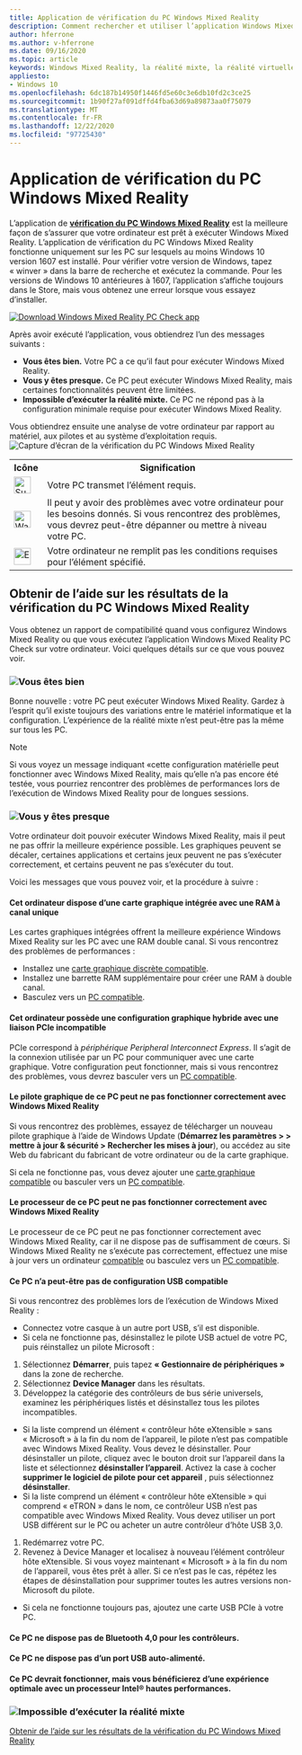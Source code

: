 ```yaml
---
title: Application de vérification du PC Windows Mixed Reality
description: Comment rechercher et utiliser l’application Windows Mixed Reality PC Check pour tester la compatibilité de votre ordinateur avant d’acheter un casque Windows Mixed Reality.
author: hferrone
ms.author: v-hferrone
ms.date: 09/16/2020
ms.topic: article
keywords: Windows Mixed Reality, la réalité mixte, la réalité virtuelle, VR, MR, compatible, compatibilité, PC, configuration système requise
appliesto:
- Windows 10
ms.openlocfilehash: 6dc187b14950f1446fd5e60c3e6db10fd2c3ce25
ms.sourcegitcommit: 1b90f27af091dffd4fba63d69a89873aa0f75079
ms.translationtype: MT
ms.contentlocale: fr-FR
ms.lasthandoff: 12/22/2020
ms.locfileid: "97725430"
---
```

# <a name="windows-mixed-reality-pc-check-app"></a>Application de vérification du PC Windows Mixed Reality

L’application de **[vérification du PC Windows Mixed Reality](https://www.microsoft.com/store/p/windows-mixed-reality-pc-check/9nzvl19n7cnc)** est la meilleure façon de s’assurer que votre ordinateur est prêt à exécuter Windows Mixed Reality. L’application de vérification du PC Windows Mixed Reality fonctionne uniquement sur les PC sur lesquels au moins Windows 10 version 1607 est installé. Pour vérifier votre version de Windows, tapez « winver » dans la barre de recherche et exécutez la commande. Pour les versions de Windows 10 antérieures à 1607, l’application s’affiche toujours dans le Store, mais vous obtenez une erreur lorsque vous essayez d’installer.

<a href="https://www.microsoft.com/store/productid/9NZVL19N7CNC"><img alt="Download Windows Mixed Reality PC Check app" src="images/WMR-PC-Check-app.png"/></a>

Après avoir exécuté l’application, vous obtiendrez l’un des messages suivants :

* **Vous êtes bien.** Votre PC a ce qu’il faut pour exécuter Windows Mixed Reality.
* **Vous y êtes presque.** Ce PC peut exécuter Windows Mixed Reality, mais certaines fonctionnalités peuvent être limitées.
* **Impossible d’exécuter la réalité mixte.** Ce PC ne répond pas à la configuration minimale requise pour exécuter Windows Mixed Reality.

Vous obtiendrez ensuite une analyse de votre ordinateur par rapport au matériel, aux pilotes et au système d’exploitation requis.
![Capture d’écran de la vérification du PC Windows Mixed Reality](images/screenshot-mr-pc-check.jpg) 

<table>
<tr>
<th>Icône</th><th>Signification</th>
</tr><tr>
<td> <img alt="Succeeded" width="30" height="30" src="images/glyph-succeeded.png" /></td><td style="vertical-align: middle">Votre PC transmet l’élément requis.</td>
</tr><tr>
<td> <img alt="Warning" width="30" height="30" src="images/glyph-warning.png" /></td><td style="vertical-align: middle">Il peut y avoir des problèmes avec votre ordinateur pour les besoins donnés. Si vous rencontrez des problèmes, vous devrez peut-être dépanner ou mettre à niveau votre PC.</td>
</tr><tr>
<td> <img alt="Error" width="30" height="30" src="images/glyph-error.png" /></td><td style="vertical-align: middle">Votre ordinateur ne remplit pas les conditions requises pour l’élément spécifié.</td>
</tr>
</table>

## <a name="get-help-with-windows-mixed-reality-pc-check-results"></a>Obtenir de l’aide sur les résultats de la vérification du PC Windows Mixed Reality

Vous obtenez un rapport de compatibilité quand vous configurez Windows Mixed Reality ou que vous exécutez l’application Windows Mixed Reality PC Check sur votre ordinateur. Voici quelques détails sur ce que vous pouvez voir.

### <a name="youre-good-to-go"></a>![Vous êtes bien](images/glyph-succeeded.png)

Bonne nouvelle : votre PC peut exécuter Windows Mixed Reality. Gardez à l’esprit qu’il existe toujours des variations entre le matériel informatique et la configuration. L’expérience de la réalité mixte n’est peut-être pas la même sur tous les PC.

>[!NOTE]
>Si vous voyez un message indiquant «cette configuration matérielle peut fonctionner avec Windows Mixed Reality, mais qu’elle n’a pas encore été testée, vous pourriez rencontrer des problèmes de performances lors de l’exécution de Windows Mixed Reality pour de longues sessions.

### <a name="youre-nearly-there"></a>![Vous y êtes presque](images/glyph-warning.png)

Votre ordinateur doit pouvoir exécuter Windows Mixed Reality, mais il peut ne pas offrir la meilleure expérience possible. Les graphiques peuvent se décaler, certaines applications et certains jeux peuvent ne pas s’exécuter correctement, et certains peuvent ne pas s’exécuter du tout.

Voici les messages que vous pouvez voir, et la procédure à suivre :

#### <a name="this-pc-has-an-integrated-graphics-card-with-single-channel-ram"></a>Cet ordinateur dispose d’une carte graphique intégrée avec une RAM à canal unique

Les cartes graphiques intégrées offrent la meilleure expérience Windows Mixed Reality sur les PC avec une RAM double canal. Si vous rencontrez des problèmes de performances :

* Installez une [carte graphique discrète compatible](windows-mixed-reality-minimum-pc-hardware-compatibility-guidelines.md).
* Installez une barrette RAM supplémentaire pour créer une RAM à double canal.
* Basculez vers un [PC compatible](https://www.microsoft.com/windows/windows-mixed-reality-devices).

#### <a name="this-pc-has-a-hybrid-graphics-configuration-with-an-incompatible-pcie-link"></a>Cet ordinateur possède une configuration graphique hybride avec une liaison PCIe incompatible

PCIe correspond à *périphérique Peripheral Interconnect Express*. Il s’agit de la connexion utilisée par un PC pour communiquer avec une carte graphique. Votre configuration peut fonctionner, mais si vous rencontrez des problèmes, vous devrez basculer vers un [PC compatible](https://www.microsoft.com/windows/windows-mixed-reality-devices).

#### <a name="this-pcs-graphics-driver-might-not-work-well-with-windows-mixed-reality"></a>Le pilote graphique de ce PC peut ne pas fonctionner correctement avec Windows Mixed Reality

Si vous rencontrez des problèmes, essayez de télécharger un nouveau pilote graphique à l’aide de Windows Update (**Démarrez les paramètres > > mettre à jour & sécurité > Rechercher les mises à jour**), ou accédez au site Web du fabricant du fabricant de votre ordinateur ou de la carte graphique.

Si cela ne fonctionne pas, vous devez ajouter une [carte graphique compatible](windows-mixed-reality-minimum-pc-hardware-compatibility-guidelines.md) ou basculer vers un [PC compatible](https://www.microsoft.com/windows/windows-mixed-reality-devices).

#### <a name="this-pcs-processor-might-not-work-well-with-windows-mixed-reality"></a>Le processeur de ce PC peut ne pas fonctionner correctement avec Windows Mixed Reality

Le processeur de ce PC peut ne pas fonctionner correctement avec Windows Mixed Reality, car il ne dispose pas de suffisamment de cœurs. Si Windows Mixed Reality ne s’exécute pas correctement, effectuez une mise à jour vers un ordinateur [compatible](windows-mixed-reality-minimum-pc-hardware-compatibility-guidelines.md) ou basculez vers un [PC compatible](https://www.microsoft.com/windows/windows-mixed-reality-devices).

#### <a name="this-pc-might-not-have-a-compatible-usb-configuration"></a>Ce PC n’a peut-être pas de configuration USB compatible

Si vous rencontrez des problèmes lors de l’exécution de Windows Mixed Reality :

* Connectez votre casque à un autre port USB, s’il est disponible.
* Si cela ne fonctionne pas, désinstallez le pilote USB actuel de votre PC, puis réinstallez un pilote Microsoft :

1. Sélectionnez **Démarrer**, puis tapez **« Gestionnaire de périphériques »** dans la zone de recherche.
1. Sélectionnez **Device Manager** dans les résultats.
1. Développez la catégorie des contrôleurs de bus série universels, examinez les périphériques listés et désinstallez tous les pilotes incompatibles. 
 * Si la liste comprend un élément « contrôleur hôte eXtensible » sans « Microsoft » à la fin du nom de l’appareil, le pilote n’est pas compatible avec Windows Mixed Reality. Vous devez le désinstaller. Pour désinstaller un pilote, cliquez avec le bouton droit sur l’appareil dans la liste et sélectionnez **désinstaller l’appareil**. Activez la case à cocher **supprimer le logiciel de pilote pour cet appareil** , puis sélectionnez **désinstaller**.
 * Si la liste comprend un élément « contrôleur hôte eXtensible » qui comprend « eTRON » dans le nom, ce contrôleur USB n’est pas compatible avec Windows Mixed Reality. Vous devez utiliser un port USB différent sur le PC ou acheter un autre contrôleur d’hôte USB 3,0.
1. Redémarrez votre PC. 
1. Revenez à Device Manager et localisez à nouveau l’élément contrôleur hôte eXtensible. Si vous voyez maintenant « Microsoft » à la fin du nom de l’appareil, vous êtes prêt à aller. Si ce n’est pas le cas, répétez les étapes de désinstallation pour supprimer toutes les autres versions non-Microsoft du pilote.
* Si cela ne fonctionne toujours pas, ajoutez une carte USB PCIe à votre PC.

#### <a name="this-pc-doesnt-have-bluetooth-40-for-controllers"></a>Ce PC ne dispose pas de Bluetooth 4,0 pour les contrôleurs.

#### <a name="this-pc-doesnt-have-a-self-powered-usb-port"></a>Ce PC ne dispose pas d’un port USB auto-alimenté.

#### <a name="this-pc-should-work-but-youll-have-the-best-experience-with-a-high-performance-intel-processor"></a>Ce PC devrait fonctionner, mais vous bénéficierez d’une expérience optimale avec un processeur Intel® hautes performances.

### <a name="cant-run-mixed-reality"></a>![Impossible d’exécuter la réalité mixte](images/glyph-error.png)

 [Obtenir de l’aide sur les résultats de la vérification du PC Windows Mixed Reality](https://support.microsoft.com/en-us/help/4045777/windows-10-get-help-with-pc-compatibility-in-windows-mixed-reality)
